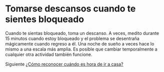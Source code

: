 # Tomarse descansos cuando te sientes bloqueado
[//]: # (Version:1.0.0)
Cuando te sientas bloqueado, toma un descanso. A veces, medito durante 15 minutos cuando estoy bloqueado y el problema se desentraña mágicamente cuando regreso a él. Una noche de sueño a veces hace lo mismo a una escala más amplia. Es posible que cambiar temporalmente a cualquier otra actividad también funcione.

Siguiente [¿Cómo reconocer cuándo es hora de ir a casa?](10-How-to-Recognize-When-to-Go-Home.md)
